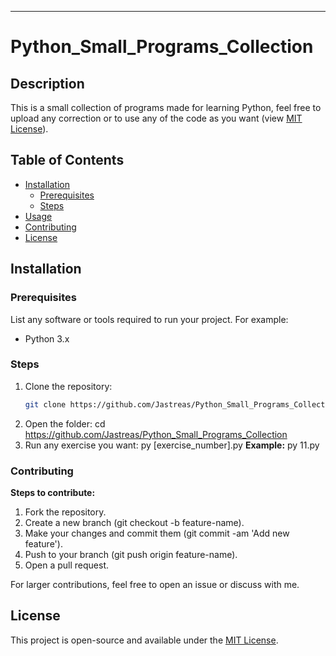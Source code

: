 <hr>

# Python_Small_Programs_Collection

## Description
This is a small collection of programs made for learning Python, feel free to upload any correction or to use any of the code as you want (view [MIT License](LICENSE)).

## Table of Contents
- [Installation](#installation)
  - [Prerequisites](#prerequisites)
  - [Steps](#steps)
- [Usage](#usage)
- [Contributing](#contributing)
- [License](#license)

## Installation

### Prerequisites
List any software or tools required to run your project. For example:

- Python 3.x

### Steps
1. Clone the repository:
   ```bash
   git clone https://github.com/Jastreas/Python_Small_Programs_Collection.git
   ```
2. Open the folder:
    cd https://github.com/Jastreas/Python_Small_Programs_Collection
3. Run any exercise you want:
    py [exercise_number].py
    **Example:**
    py 11.py

### Contributing
**Steps to contribute:**
1. Fork the repository.
2. Create a new branch (git checkout -b feature-name).
3. Make your changes and commit them (git commit -am 'Add new feature').
4. Push to your branch (git push origin feature-name).
5. Open a pull request.

For larger contributions, feel free to open an issue or discuss with me.

## License
This project is open-source and available under the [MIT License](LICENSE).